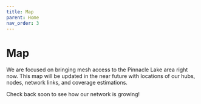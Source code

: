 ```yaml
---
title: Map
parent: Home
nav_order: 3
---
```


<head>
  <meta charset="utf-8">
  <link rel="stylesheet" href="/assets/css/ol.css" type="text/css">
  <style>
    .map {
      height: 550px;
      width: 100%;
    }
  </style>
  <script src="/assets/js/ol.js"></script>
</head>

# Map

We are focused on bringing mesh access to the Pinnacle Lake area right now. This map will be updated in the near future with locations of our hubs, nodes, network links, and coverage estimations.

Check back soon to see how our network is growing!


<div id="momesh-map" class="map"></div>
<script type="text/javascript">
  var map = new ol.Map({
    target: 'momesh-map',
    layers: [
      new ol.layer.Tile({
        source: new ol.source.OSM()
      })
    ],
    view: new ol.View({
      center: ol.proj.fromLonLat([-91.4198, 38.8316]),
      zoom: 15
    })
  });
</script>
